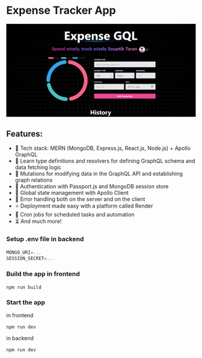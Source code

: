 # Expense Tracker App

![alt text](image.png)

## Features:

-   🌟 Tech stack: MERN (MongoDB, Express.js, React.js, Node.js) + Apollo GraphQL
-   📝 Learn type definitions and resolvers for defining GraphQL schema and data fetching logic
-   🔄 Mutations for modifying data in the GraphQL API and establishing graph relations
-   🎃 Authentication with Passport.js and MongoDB session store
-   🚀 Global state management with Apollo Client
-   🐞 Error handling both on the server and on the client
-   ⭐ Deployment made easy with a platform called Render
-   👾 Cron jobs for scheduled tasks and automation
-   ⏳ And much more!


### Setup .env file in backend

```js
MONGO_URI=...
SESSION_SECRET=...
```

### Build the app in frontend

```shell
npm run build
```

### Start the app

in frontend
```shell
npm run dev
```

in backend
```shell
npm run dev
```
